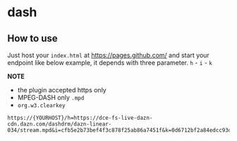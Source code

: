 # dash

## How to use
Just host your `index.html` at https://pages.github.com/ and start your endpoint like below example, it depends with three parameter. `h` - `i` - `k`

**NOTE** 
- the plugin accepted https only
- MPEG-DASH only `.mpd`
- `org.w3.clearkey`
```
https://{YOURHOST}/h=https://dce-fs-live-dazn-cdn.dazn.com/dashdrm/dazn-linear-034/stream.mpd&i=cfb5e2b73bef4f3c878f25ab86a7451f&k=0d6712bf2a84edcc93d001a9613f6fec
```